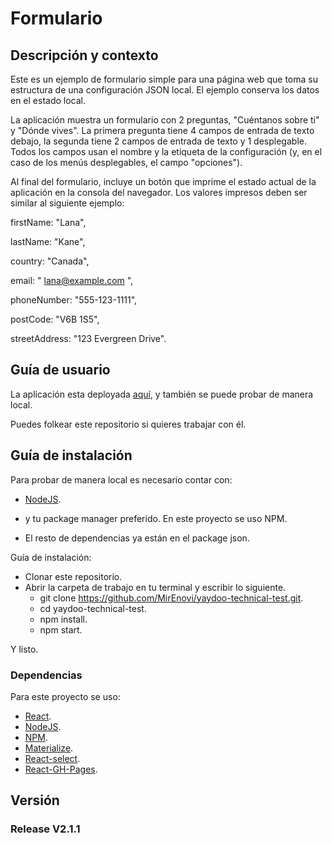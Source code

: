 

# Formulario

## Descripción y contexto

Este es un ejemplo de formulario simple para una página web que toma su estructura de una configuración JSON local.
El ejemplo conserva los datos en el estado local.

La aplicación muestra un formulario con 2 preguntas, "Cuéntanos sobre ti" y "Dónde vives". La primera pregunta tiene 4 campos de entrada de texto debajo, la segunda tiene 2 campos de entrada de texto y 1 desplegable. Todos los campos usan el nombre y la etiqueta de la configuración (y, en el caso de los menús desplegables, el campo "opciones").

Al final del formulario, incluye un botón que imprime el estado actual de la aplicación en la consola del navegador. Los valores impresos deben ser similar al siguiente ejemplo:

firstName: "Lana",

lastName: "Kane",

country: "Canada",

email: " lana@example.com ",

phoneNumber: "555-123-1111",

postCode: "V6B 1S5",

streetAddress: "123 Evergreen Drive".



## Guía de usuario

La aplicación esta deployada [aquí](https://mirenovi.github.io/yaydoo-technical-test/), y también se puede probar de manera local.

Puedes folkear este repositorio si quieres trabajar con él.


## Guía de instalación

Para probar de manera local es necesario contar con:
- [NodeJS](https://nodejs.org/es/).
- y tu package manager preferido. En este proyecto se uso NPM.

- El resto de dependencias ya están en el package json.


Guía de instalación:

- Clonar este repositorio.
- Abrir la carpeta de trabajo en tu terminal y escribir lo siguiente.
    - git clone https://github.com/MirEnovi/yaydoo-technical-test.git.
    - cd yaydoo-technical-test.
    - npm install.
    - npm start.

Y listo.

### Dependencias

Para este proyecto se uso:
- [React](https://jedwatson.github.io/react-select/).
- [NodeJS](https://nodejs.org/es/).
- [NPM](https://www.npmjs.com/).
- [Materialize](https://materializecss.com/getting-started.html).
- [React-select](https://jedwatson.github.io/react-select/).
- [React-GH-Pages](https://github.com/gitname/react-gh-pages).


## Versión

### Release V2.1.1
